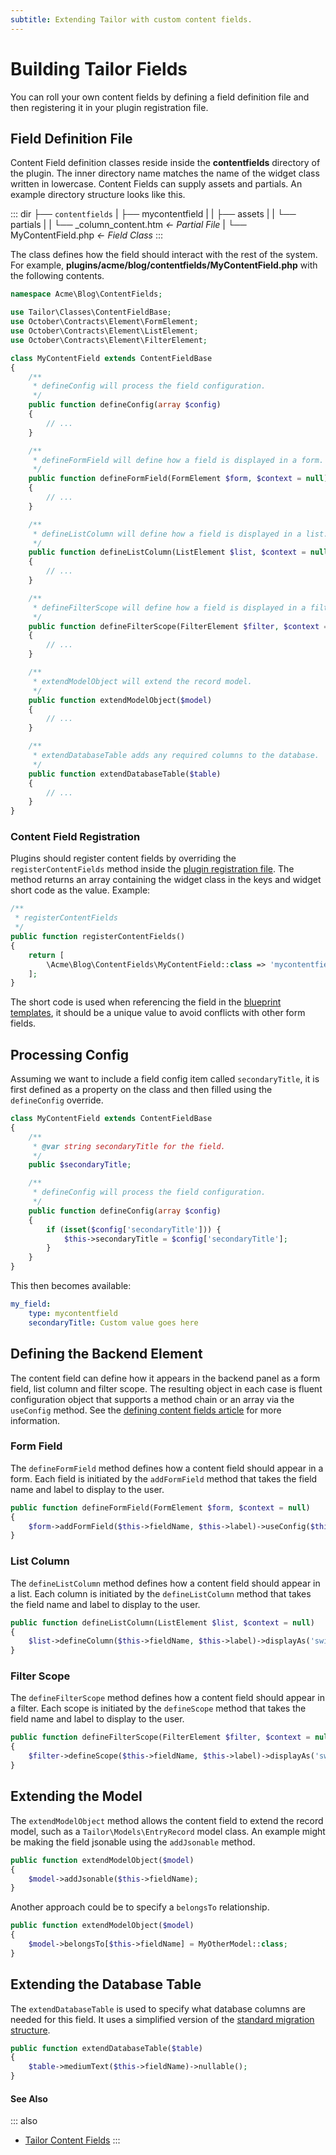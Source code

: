 ```yaml
---
subtitle: Extending Tailor with custom content fields.
---
```

# Building Tailor Fields

You can roll your own content fields by defining a field definition file and then registering it in your plugin registration file.

## Field Definition File

Content Field definition classes reside inside the **contentfields** directory of the plugin. The inner directory name matches the name of the widget class written in lowercase. Content Fields can supply assets and partials. An example directory structure looks like this.

::: dir
├── `contentfields`
|   ├── mycontentfield
|   |   ├── assets
|   |   └── partials
|   |       └── _column_content.htm  _← Partial File_
|   └── MyContentField.php  _← Field Class_
:::

The class defines how the field should interact with the rest of the system. For example, **plugins/acme/blog/contentfields/MyContentField.php** with the following contents.

```php
namespace Acme\Blog\ContentFields;

use Tailor\Classes\ContentFieldBase;
use October\Contracts\Element\FormElement;
use October\Contracts\Element\ListElement;
use October\Contracts\Element\FilterElement;

class MyContentField extends ContentFieldBase
{
    /**
     * defineConfig will process the field configuration.
     */
    public function defineConfig(array $config)
    {
        // ...
    }

    /**
     * defineFormField will define how a field is displayed in a form.
     */
    public function defineFormField(FormElement $form, $context = null)
    {
        // ...
    }

    /**
     * defineListColumn will define how a field is displayed in a list.
     */
    public function defineListColumn(ListElement $list, $context = null)
    {
        // ...
    }

    /**
     * defineFilterScope will define how a field is displayed in a filter.
     */
    public function defineFilterScope(FilterElement $filter, $context = null)
    {
        // ...
    }

    /**
     * extendModelObject will extend the record model.
     */
    public function extendModelObject($model)
    {
        // ...
    }

    /**
     * extendDatabaseTable adds any required columns to the database.
     */
    public function extendDatabaseTable($table)
    {
        // ...
    }
}
```

### Content Field Registration

Plugins should register content fields by overriding the `registerContentFields` method inside the [plugin registration file](./extending.md). The method returns an array containing the widget class in the keys and widget short code as the value. Example:

```php
/**
 * registerContentFields
 */
public function registerContentFields()
{
    return [
        \Acme\Blog\ContentFields\MyContentField::class => 'mycontentfield'
    ];
}
```

The short code is used when referencing the field in the [blueprint templates](introduction.md), it should be a unique value to avoid conflicts with other form fields.

## Processing Config

Assuming we want to include a field config item called `secondaryTitle`, it is first defined as a property on the class and then filled using the `defineConfig` override.

```php
class MyContentField extends ContentFieldBase
{
    /**
     * @var string secondaryTitle for the field.
     */
    public $secondaryTitle;

    /**
     * defineConfig will process the field configuration.
     */
    public function defineConfig(array $config)
    {
        if (isset($config['secondaryTitle'])) {
            $this->secondaryTitle = $config['secondaryTitle'];
        }
    }
}
```

This then becomes available:

```yaml
my_field:
    type: mycontentfield
    secondaryTitle: Custom value goes here
```

## Defining the Backend Element

The content field can define how it appears in the backend panel as a form field, list column and filter scope. The resulting object in each case is fluent configuration object that supports a method chain or an array via the `useConfig` method. See the [defining content fields article](../cms/tailor/content-fields.md) for more information.

### Form Field

The `defineFormField` method defines how a content field should appear in a form. Each field is initiated by the `addFormField` method that takes the field name and label to display to the user.

```php
public function defineFormField(FormElement $form, $context = null)
{
    $form->addFormField($this->fieldName, $this->label)->useConfig($this->config);
}
```

### List Column

The `defineListColumn` method defines how a content field should appear in a list. Each column is initiated by the `defineListColumn` method that takes the field name and label to display to the user.

```php
public function defineListColumn(ListElement $list, $context = null)
{
    $list->defineColumn($this->fieldName, $this->label)->displayAs('switch');
}
```

### Filter Scope

The `defineFilterScope` method defines how a content field should appear in a filter. Each scope is initiated by the `defineScope` method that takes the field name and label to display to the user.

```php
public function defineFilterScope(FilterElement $filter, $context = null)
{
    $filter->defineScope($this->fieldName, $this->label)->displayAs('switch');
}
```

## Extending the Model

The `extendModelObject` method allows the content field to extend the record model, such as a `Tailor\Models\EntryRecord` model class. An example might be making the field jsonable using the `addJsonable` method.

```php
public function extendModelObject($model)
{
    $model->addJsonable($this->fieldName);
}
```

Another approach could be to specify a `belongsTo` relationship.

```php
public function extendModelObject($model)
{
    $model->belongsTo[$this->fieldName] = MyOtherModel::class;
}
```

## Extending the Database Table

The `extendDatabaseTable` is used to specify what database columns are needed for this field. It uses a simplified version of the [standard migration structure](../extend/database/structure.md).

```php
public function extendDatabaseTable($table)
{
    $table->mediumText($this->fieldName)->nullable();
}
```

#### See Also

::: also
* [Tailor Content Fields](../cms/tailor/content-fields.md)
:::
